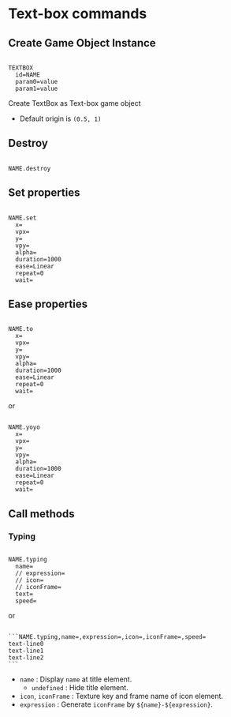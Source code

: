 # Text-box commands

## Create Game Object Instance

```

TEXTBOX
  id=NAME
  param0=value
  param1=value

```

Create TextBox as Text-box game object

- Default origin is `(0.5, 1)`

## Destroy

```

NAME.destroy

```

## Set properties

```

NAME.set
  x=
  vpx=
  y=
  vpy=
  alpha=
  duration=1000
  ease=Linear
  repeat=0
  wait=

```

## Ease properties

```

NAME.to
  x=
  vpx=
  y=
  vpy=
  alpha=
  duration=1000
  ease=Linear
  repeat=0
  wait=
```

or

```

NAME.yoyo
  x=
  vpx=
  y=
  vpy=
  alpha=
  duration=1000
  ease=Linear
  repeat=0
  wait=

```

## Call methods

### Typing

```

NAME.typing
  name=
  // expression=
  // icon=
  // iconFrame=
  text=
  speed=

```

or

~~~

```NAME.typing,name=,expression=,icon=,iconFrame=,speed=
text-line0
text-line1
text-line2
```

~~~

- `name` : Display `name` at title element.
    - `undefined` : Hide title element.
- `icon`, `iconFrame` : Texture key and frame name of icon element.
- `expression` : Generate `iconFrame` by `${name}-${expression}`.